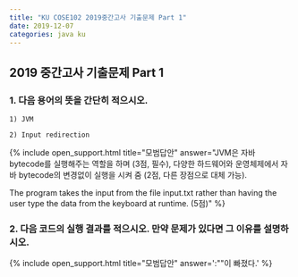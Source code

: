 ```yaml
---
title: "KU COSE102 2019중간고사 기출문제 Part 1"
date: 2019-12-07
categories: java ku
---
```


## 2019 중간고사 기출문제 Part 1

### 1. 다음 용어의 뜻을 간단히 적으시오.

``1) JVM``

``2) Input redirection``

{% include open_support.html title="모범답안" answer="JVM은 자바 bytecode를 실행해주는 역할을 하며 (3점, 필수), 다양한 하드웨어와 운영체제에서 자바 bytecode의 변경없이 실행을 시켜 줌 (2점, 다른 장점으로 대체 가능). 

The program takes the input from the file input.txt rather than having the user type the data from the keyboard at runtime. (5점)" %}

### 2. 다음 코드의 실행 결과를 적으시오. 만약 문제가 있다면 그 이유를 설명하시오.

<script src="https://gist.github.com/DetegiCE/675da57cd99f6fd9963705a12a0759a5.js"></script>

{% include open_support.html title="모범답안" answer=':""이 빠졌다.' %}
